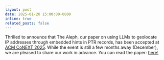 ```yaml
---
layout: post
date: 2025-01-20 15:00:00-0600
inline: true
related_posts: false
---
```


Thrilled to announce that The Aleph, our paper on using LLMs to geolocate IP addresses through embedded hints in PTR records, has been accepted at [ACM CoNEXT 2025](https://conferences.sigcomm.org/co-next/2025/#!/home). While the event is still a few months away (December), we are pleased to share our work in advance. You can read the paper: [here!](/assets/pdf/papers/2025-the-aleph.pdf)
